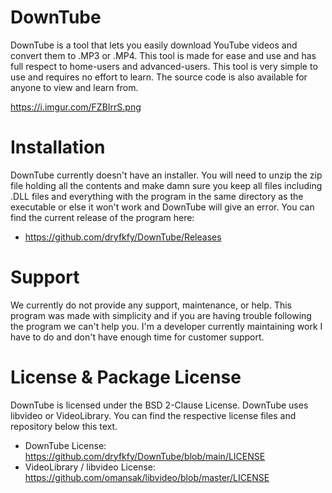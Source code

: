 # DownTube
DownTube is a tool that lets you easily download YouTube videos and convert them to .MP3 or .MP4. This tool is made for ease and use and has full respect to home-users and advanced-users. This tool is very simple to use and requires no effort to learn. The source code is also available for anyone to view and learn from.

https://i.imgur.com/FZBIrrS.png

# Installation
DownTube currently doesn't have an installer. You will need to unzip the zip file holding all the contents and make damn sure you keep all files including .DLL files and everything with the program in the same directory as the executable or else it won't work and DownTube will give an error. You can find the current release of the program here:

- https://github.com/dryfkfy/DownTube/Releases

# Support
We currently do not provide any support, maintenance, or help. This program was made with simplicity and if you are having trouble following the program we can't help you. I'm a developer currently maintaining work I have to do and don't have enough time for customer support.

# License & Package License
DownTube is licensed under the BSD 2-Clause License. DownTube uses libvideo or VideoLibrary. You can find the respective license files and repository below this text.

- DownTube License: https://github.com/dryfkfy/DownTube/blob/main/LICENSE
- VideoLibrary / libvideo License: https://github.com/omansak/libvideo/blob/master/LICENSE
